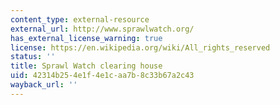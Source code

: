 ```yaml
---
content_type: external-resource
external_url: http://www.sprawlwatch.org/
has_external_license_warning: true
license: https://en.wikipedia.org/wiki/All_rights_reserved
status: ''
title: Sprawl Watch clearing house
uid: 42314b25-4e1f-4e1c-aa7b-8c33b67a2c43
wayback_url: ''
---
```

